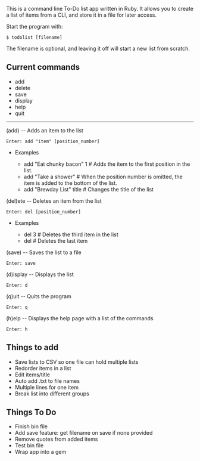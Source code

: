 This is a command line To-Do list app written in Ruby.
It allows you to create a list of items from a CLI, and store it in a file for 
later access.

Start the program with: 

    $ todolist [filename]

The filename is optional, and leaving it off will start a new list from scratch.

Current commands
----
* add 
* delete 
* save 
* display
* help
* quit

----
(add) -- Adds an item to the list

    Enter: add "item" [position_number]

* Examples

    * add "Eat chunky bacon" 1    # Adds the item to the first position in the list.
    * add "Take a shower"         # When the position number is omitted, the item is added to the bottom of the list.
    * add "Brewday List" title    # Changes the title of the list

(del)ete  -- Deletes an item from the list

    Enter: del [position_number]

* Examples

    * del 3    # Deletes the third item in the list
    * del      # Deletes the last item

(save) -- Saves the list to a file

    Enter: save

(d)isplay -- Displays the list

	Enter: d

(q)uit -- Quits the program

	Enter: q

(h)elp -- Displays the help page with a list of the commands

	Enter: h

Things to add
----
* Save lists to CSV so one file can hold multiple lists
* Redorder items in a list
* Edit items/title
* Auto add .txt to file names
* Multiple lines for one item
* Break list into different groups

Things To Do
----
* Finish bin file
* Add save feature: get filename on save if none provided
* Remove quotes from added items
* Test bin file
* Wrap app into a gem
